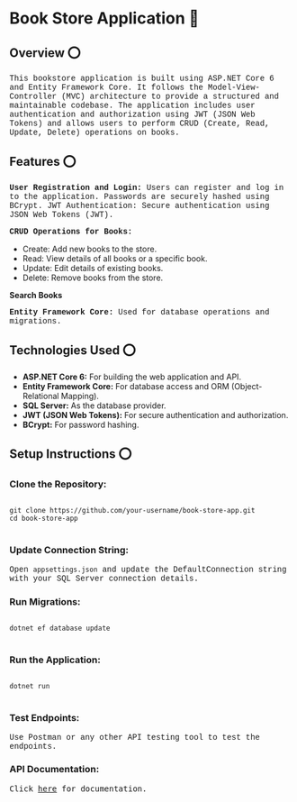 # Book Store Application 🔖

## Overview ⭕

<p style="font-family: 'Courier New', Courier, monospace;">
This bookstore application is built using ASP.NET Core 6 and Entity Framework Core. It follows the Model-View-Controller (MVC) architecture to provide a structured and maintainable codebase. The application includes user authentication and authorization using JWT (JSON Web Tokens) and allows users to perform CRUD (Create, Read, Update, Delete) operations on books.
</p>

## Features ⭕

<p style="font-family: 'Courier New', Courier, monospace;">
<strong>User Registration and Login:</strong> Users can register and log in to the application. Passwords are securely hashed using BCrypt. JWT Authentication: Secure authentication using JSON Web Tokens (JWT).
</p>

<p style="font-family: 'Courier New', Courier, monospace;">
<strong>CRUD Operations for Books:</strong>
<ul>
    <li>Create: Add new books to the store.</li>
    <li>Read: View details of all books or a specific book.</li>
    <li>Update: Edit details of existing books.</li>
    <li>Delete: Remove books from the store.</li>
</ul>
<strong>Search Books</strong>
</p>

<p style="font-family: 'Courier New', Courier, monospace;">
<strong>Entity Framework Core:</strong> Used for database operations and migrations.
</p>

## Technologies Used ⭕
<p style="font-family: 'Courier New', Courier, monospace;">
<ul>
    <li><strong>ASP.NET Core 6:</strong> For building the web application and API.</li>
    <li><strong>Entity Framework Core:</strong> For database access and ORM (Object-Relational Mapping).</li>
    <li><strong>SQL Server:</strong> As the database provider.</li>
    <li><strong>JWT (JSON Web Tokens):</strong> For secure authentication and authorization.</li>
    <li><strong>BCrypt:</strong> For password hashing.</li>
</ul>
</p>

## Setup Instructions ⭕

### Clone the Repository:
<p style="font-family: 'Courier New', Courier, monospace;">
<pre>
<code>
git clone https://github.com/your-username/book-store-app.git
cd book-store-app
</code>
</pre>
</p>

### Update Connection String:
<p style="font-family: 'Courier New', Courier, monospace;">
Open <code>appsettings.json</code> and update the DefaultConnection string with your SQL Server connection details.
</p>

### Run Migrations:
<p style="font-family: 'Courier New', Courier, monospace;">
<pre>
<code>
dotnet ef database update
</code>
</pre>
</p>

### Run the Application:
<p style="font-family: 'Courier New', Courier, monospace;">
<pre>
<code>
dotnet run
</code>
</pre>
</p>

### Test Endpoints:
<p style="font-family: 'Courier New', Courier, monospace;">
Use Postman or any other API testing tool to test the endpoints.
</p>

### API Documentation:
<p style="font-family: 'Courier New', Courier, monospace;">
<pre>
<span>Click <a href="https://docs.google.com/document/d/1COy6nJGWXbEoQVnid87DrPrlZGIxkg9mLjYzTP0-Or4/edit?usp=sharing">here</a> for documentation.</span>
</pre>
</p>
